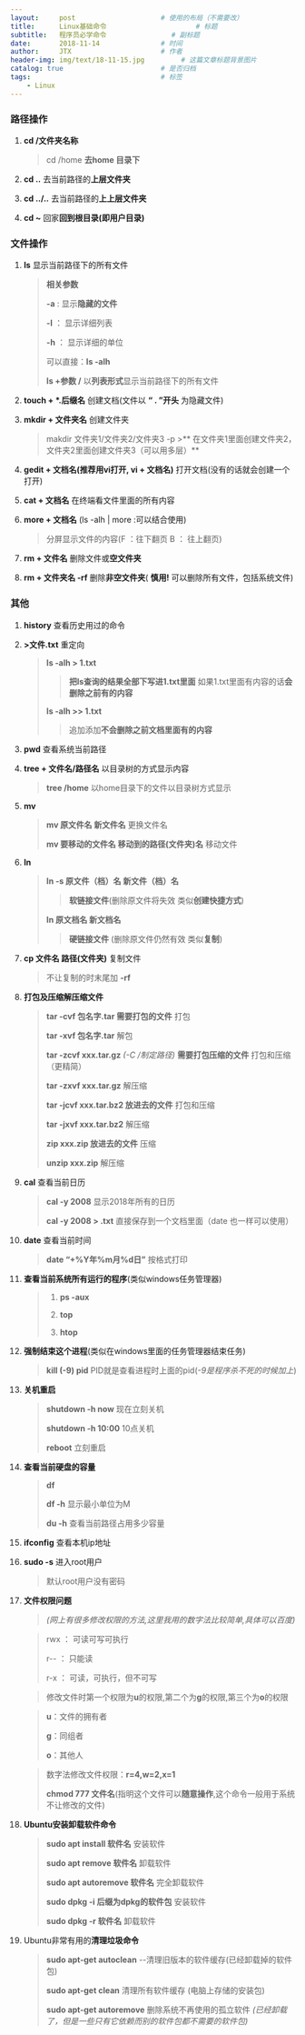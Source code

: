 ```yaml
---
layout:     post                     # 使用的布局（不需要改）
title:      Linux基础命令                      # 标题 
subtitle:   程序员必学命令                # 副标题
date:       2018-11-14               # 时间
author:     JTX                      # 作者
header-img: img/text/18-11-15.jpg         # 这篇文章标题背景图片
catalog: true                        # 是否归档
tags:                                # 标签
    - Linux
---
```


### 路径操作

1. **cd /文件夹名称** 

    > cd /home  **去home 目录下**

2. **cd ..** 去当前路径的**上层文件夹**
3. **cd ../..**  去当前路径的**上上层文件夹**
4. **cd ~**  回家**回到根目录(即用户目录)**


### 文件操作
1. **ls** 显示当前路径下的所有文件

    > **相关参数**
    >
    >   **-a** : 显示**隐藏的文件**
    >
    >   **-l** ： 显示详细列表
    >
    >   **-h** ： 显示详细的单位
    >
    >   可以直接：**ls -alh**
    >
    > **ls +参数 /** 以**列表形式**显示当前路径下的所有文件
2. **touch + \*.后缀名** 创建文档(文件以 **“ . ”开头** 为隐藏文件)
3. **mkdir + 文件夹名** 创建文件夹

    > makdir 文件夹1/文件夹2/文件夹3 -p >**
    > 在文件夹1里面创建文件夹2，文件夹2里面创建文件夹3（可以用多层）**

4. **gedit + 文档名(推荐用vi打开, vi + 文档名)** 打开文档(没有的话就会创建一个打开)
5. **cat + 文档名** 在终端看文件里面的所有内容
6. **more + 文档名** (ls -alh \| more :可以结合使用)

    > 分屏显示文件的内容(F ：往下翻页 B ： 往上翻页)
7. **rm + 文件名** 删除文件或**空文件夹**
8. **rm + 文件夹名 -rf** 删除**非空文件夹**( **慎用!** 可以删除所有文件，包括系统文件)

### 其他
1. **history** 查看历史用过的命令
2. **>文件.txt** 重定向

    > **ls -alh > 1.txt**
    >
    >> **把ls查询的结果全部下写进1.txt里面** 
    >> 如果1.txt里面有内容的话**会删除之前有的内容**
    >
    > **ls -alh >> 1.txt**
    >
    >> 追加添加**不会删除之前文档里面有的内容**

3. **pwd** 查看系统当前路径
4. **tree + 文件名/路径名** 以目录树的方式显示内容

    > **tree /home** 以home目录下的文件以目录树方式显示
5. **mv**

    > **mv 原文件名 新文件名**  更换文件名
    >
    > **mv 要移动的文件名 移动到的路径(文件夹)名** 移动文件
6. **ln**

    > **ln -s 原文件（档）名 新文件（档）名**
    >
    >> **软链接文件**(删除原文件将失效 类似**创建快捷方式**)
    >
    > **ln 原文档名 新文档名**
    >
    >> **硬链接文件** (删除原文件仍然有效 类似**复制**)
7. **cp 文件名 路径(文件夹)** 复制文件 

    > 不让复制的时末尾加 **-rf**
8. **打包及压缩解压缩文件**

    > **tar -cvf 包名字.tar 需要打包的文件** 打包
    >
    > **tar -xvf 包名字.tar** 解包
    >
    > **tar -zcvf xxx.tar.gz** *(-C /制定路径)* **需要打包压缩的文件** 打包和压缩（更精简）
    >
    > **tar -zxvf xxx.tar.gz** 解压缩
    >
    > **tar -jcvf xxx.tar.bz2 放进去的文件** 打包和压缩
    > 
    > **tar -jxvf xxx.tar.bz2** 解压缩
    >
    > **zip xxx.zip 放进去的文件** 压缩
    >
    > **unzip xxx.zip** 解压缩
9. **cal** 查看当前日历

    > **cal -y 2008** 显示2018年所有的日历
    >
    > **cal -y 2008 > .txt** 直接保存到一个文档里面（date 也一样可以使用）
10. **date** 查看当前时间

    > **date “+%Y年%m月%d日”** 按格式打印
11. **查看当前系统所有运行的程序**(类似windows任务管理器)

    > 1. **ps -aux**
    > 
    > 2. **top**
    >
    > 3. **htop**
12. **强制结束这个进程**(类似在windows里面的任务管理器结束任务)

    > **kill (-9) pid** PID就是查看进程时上面的pid(*-9是程序杀不死的时候加上*)
13. **关机重启**

    > **shutdown -h now** 现在立刻关机
    >
    > **shutdown -h 10:00** 10点关机
    >
    > **reboot** 立刻重启
14. **查看当前硬盘的容量**

    > **df**
    >
    > **df -h** 显示最小单位为M
    >
    > **du -h** 查看当前路径占用多少容量
15. **ifconfig** 查看本机ip地址
16. **sudo -s** 进入root用户

    > 默认root用户没有密码
17. **文件权限问题**

    > *(网上有很多修改权限的方法,这里我用的数字法比较简单,具体可以百度)*

    > rwx ： 可读可写可执行
    >
    > r-- ： 只能读
    >
    > r-x ： 可读，可执行，但不可写

    > 修改文件时第一个权限为**u**的权限,第二个为**g**的权限,第三个为**o**的权限
    
    > **u**：文件的拥有者
    >
    > **g**：同组者
    >
    > **o**：其他人

    > 数字法修改文件权限：**r=4,w=2,x=1**
    >
    > **chmod 777 文件名**(指明这个文件可以**随意操作**,这个命令一般用于系统不让修改的文件)
18. **Ubuntu安装卸载软件命令**

    > **sudo apt install 软件名** 安装软件
    >
    > **sudo apt remove 软件名** 卸载软件
    >
    > **sudo apt autoremove 软件名** 完全卸载软件
    >
    > **sudo dpkg -i 后缀为dpkg的软件包** 安装软件
    >
    > **sudo dpkg -r 软件名** 卸载软件
19. Ubuntu非常有用的**清理垃圾命令**

    > **sudo apt-get autoclean** --清理旧版本的软件缓存(已经卸载掉的软件包)
    >
    > **sudo apt-get clean** 清理所有软件缓存 (电脑上存储的安装包)
    >
    > **sudo apt-get autoremove** 删除系统不再使用的孤立软件
    > *(已经卸载了，但是一些只有它依赖而别的软件包都不需要的软件包)*


